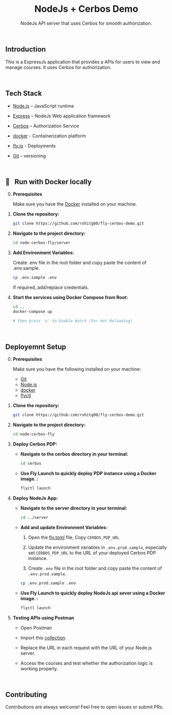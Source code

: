 <h1 align="center">NodeJs + Cerbos Demo</h1>

<p align="center">
  NodeJs API server that uses Cerbos for smooth authorization.
</p>
<br>

## Introduction

This is a ExpressJs application that provides a APIs for users to view and manage courses. It uses Cerbos for authorization.

<br>

## Tech Stack

- [Node.js](https://nodejs.org/) – JavaScript runtime

- [Express](https://expressjs.com/) – NodeJs Web application framework

- [Cerbos](https://www.cerbos.dev/) – Authorization Service

- [docker](https://www.docker.com/) - Containerization platform

- [fly.io](https://fly.io) - Deployments

- [Git](https://git-scm.com/) – versioning

<br>

## 🐳&nbsp;&nbsp; Run with Docker locally

0. **Prerequisites**

   Make sure you have the [Docker](https://www.docker.com/) installed on your machine.

1. **Clone the repository:**

   ```bash
   git clone https://github.com/rohitg00/fly-cerbos-demo.git
   ```

2. **Navigate to the project directory:**

   ```bash
   cd node-cerbos-fly/server
   ```

3. **Add Environment Variables:**

   Create .env file in the root folder and copy paste the content of .env.sample.

   ```bash
   cp .env.sample .env
   ```

   If required, add/replace credentials.

4. **Start the services using Docker Compose from Root:**

   ```bash
   cd ..
   docker-compose up

   # then press 'w' to Enable Watch (For Hot Reloading)
   ```

<br>

## Deployemnt Setup

0.  **Prerequisites**

    Make sure you have the following installed on your machine:

    - [Git](https://git-scm.com/)
    - [Node.js](https://nodejs.org/en)
    - [docker](https://www.docker.com/)
    - [flyctl](https://fly.io/docs/hands-on/install-flyctl/)

1.  **Clone the repository:**

    ```bash
    git clone https://github.com/rohitg00/fly-cerbos-demo.git
    ```

2.  **Navigate to the project directory:**

    ```bash
    cd node-cerbos-fly
    ```

3.  **Deploy Cerbos PDP:**

    - **Navigate to the cerbos directory in your terminal:**

      ```bash
      cd cerbos
      ```

    - **Use Fly Launch to quickly deploy PDP instance using a Docker image. :**

      ```bash
      flyctl launch
      ```

4.  **Deploy NodeJs App:**

    - **Navigate to the server directory in your terminal:**

      ```bash
      cd ../server
      ```

    - **Add and update Environment Variables:**

      1. Open the [fly.toml](./server/fly.toml) file, Copy `CERBOS_PDP_URL`

      2. Update the environment variables in `.env.prod.sample`, especially set `CERBOS_PDP_URL` to the URL of your deployed Cerbos PDP instance.
      3. Create `.env` file in the root folder and copy paste the content of `.env.prod.sample`.

      ```bash
      cp .env.prod.sample .env
      ```

    - **Use Fly Launch to quickly deploy NodeJs api sever using a Docker image. :**

      ```bash
      flyctl launch
      ```

5.  **Testing APIs using Postman**

    - Open Postman

    - Import this [collection](./server/node-cerbos.postman_collection.json).

    - Replace the URL in each request with the URL of your Node.js server.

    - Access the courses and test whether the authorization logic is working properly.

<br>

## Contributing

Contributions are always welcome! Feel free to open issues or submit PRs.
